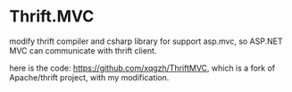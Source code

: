 Thrift.MVC
==========

modify thrift compiler and csharp library for support asp.mvc, so ASP.NET MVC can communicate with thrift client.

here is the code: https://github.com/xqgzh/ThriftMVC, which is a fork of Apache/thrift project, with my modification.
